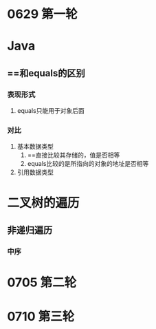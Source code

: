 # 0629 第一轮
# Java
## ==和equals的区别
### 表现形式
1. equals只能用于对象后面

### 对比
1. 基本数据类型
    1. ==直接比较其存储的，值是否相等
    2. equals比较的是所指向的对象的地址是否相等
2. 引用数据类型
    
# 二叉树的遍历
## 非递归遍历
### 中序


# 0705 第二轮

# 0710 第三轮